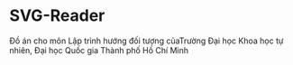 # SVG-Reader
Đồ án cho môn Lập trình hướng đối tượng củaTrường Đại học Khoa học tự nhiên, Đại học Quốc gia Thành phố Hồ Chí Minh
